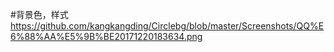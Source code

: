 #背景色，样式
https://github.com/kangkangding/Circlebg/blob/master/Screenshots/QQ%E6%88%AA%E5%9B%BE20171220183634.png